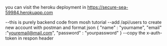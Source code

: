 you can visit the heroku deployment in https://secure-sea-59984.herokuapp.com

--this is purely backend code from mosh tutorial
--add /api/users to create new account with postman and format json
{
  "name" : "yourname",
  "email" :"youremail@mail.com",
  "password" : "yourpassword"
}
--copy the x-auth-token in respon header
